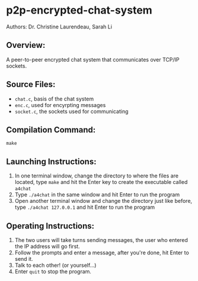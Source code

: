 # p2p-encrypted-chat-system

Authors: Dr. Christine Laurendeau, Sarah Li

## Overview:
A peer-to-peer encrypted chat system that communicates over TCP/IP sockets.

## Source Files:
- `chat.c`, basis of the chat system
- `enc.c`, used for encyrpting messages
- `socket.c`, the sockets used for communicating

## Compilation Command:
`make`

## Launching Instructions:
1. In one terminal window, change the directory to where the files are located, type `make` and hit the Enter key to create the executable called `a4chat`
2. Type `./a4chat` in the same window and hit Enter to run the program
3. Open another terminal window and change the directory just like before, type `./a4chat 127.0.0.1` and hit Enter to run the program

## Operating Instructions:
1. The two users will take turns sending messages, the user who entered the IP address will go first.
2. Follow the prompts and enter a message, after you're done, hit Enter to send it.
3. Talk to each other! (or yourself...)
4. Enter `quit` to stop the program.
